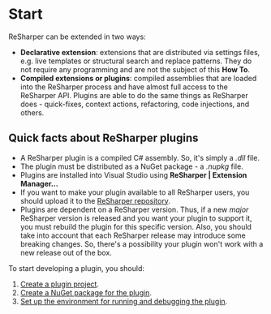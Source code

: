 ---
---

# Start
ReSharper can be extended in two ways:
* **Declarative extension**: extensions that are distributed via settings files, e.g. live templates or structural search and replace patterns. They do not require any programming and are not the subject of this **How To**. 
* **Compiled extensions or plugins**: compiled assemblies that are loaded into the ReSharper process and have almost full access to the ReSharper API. Plugins are able to do the same things as ReSharper does - quick-fixes, context actions, refactoring, code injections, and others.

## Quick facts about ReSharper plugins
* A ReSharper plugin is a compiled C# assembly.  So, it's simply a *.dll* file.
* The plugin must be distributed as a NuGet package - a *.nupkg* file.
* Plugins are installed into Visual Studio using **ReSharper &#124; Extension Manager...**
* If you want to make your plugin available to all ReSharper users, you should upload it to the [ReSharper repository](https://resharper-plugins.jetbrains.com).
* Plugins are dependent on a ReSharper version. Thus, if a new *major* ReSharper version is released and you want your plugin to support it, you must rebuild the plugin for this specific version. Also, you should take into account that each ReSharper release may introduce some breaking changes. So, there's a possibility your plugin won't work with a new release out of the box.
    
To start developing a plugin, you should:
1. [Create a plugin project](/HowTo/Start/CreateProject.md).
2. [Create a NuGet package for the plugin](/HowTo/Start/CreateNuGetPackageForPlugin.md).
3. [Set up the environment for running and debugging the plugin](/HowTo/Start/SetUpEnvironment.md).
